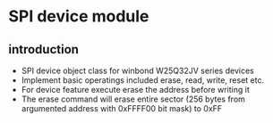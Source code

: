 # SPI device module

## introduction
-   SPI device object class for winbond W25Q32JV series devices
-   Implement basic operatings included erase, read, write, reset etc.
-   For device feature execute erase the address before writing it
-   The erase command will erase entire sector 
    (256 bytes from argumented address with 0xFFFF00 bit mask) to 0xFF
